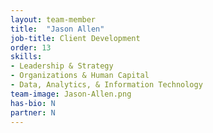 ```yaml
---
layout: team-member
title:  "Jason Allen"
job-title: Client Development
order: 13
skills:
- Leadership & Strategy
- Organizations & Human Capital
- Data, Analytics, & Information Technology
team-image: Jason-Allen.png
has-bio: N
partner: N
--- 
```

